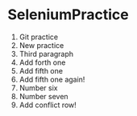 # SeleniumPractice
1. Git practice
2. New practice
3. Third paragraph
4. Add forth one
5. Add fifth one
5. Add fifth one again!
6. Number six
7. Number seven
8. Add conflict row!